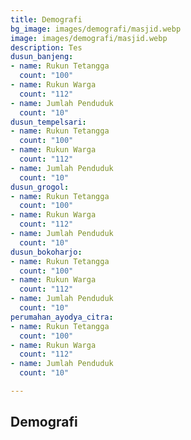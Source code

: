 ```yaml
---
title: Demografi
bg_image: images/demografi/masjid.webp
image: images/demografi/masjid.webp
description: Tes
dusun_banjeng:
- name: Rukun Tetangga
  count: "100"
- name: Rukun Warga
  count: "112"
- name: Jumlah Penduduk
  count: "10"
dusun_tempelsari:
- name: Rukun Tetangga
  count: "100"
- name: Rukun Warga
  count: "112"
- name: Jumlah Penduduk
  count: "10"
dusun_grogol:
- name: Rukun Tetangga
  count: "100"
- name: Rukun Warga
  count: "112"
- name: Jumlah Penduduk
  count: "10"
dusun_bokoharjo:
- name: Rukun Tetangga
  count: "100"
- name: Rukun Warga
  count: "112"
- name: Jumlah Penduduk
  count: "10"
perumahan_ayodya_citra:
- name: Rukun Tetangga
  count: "100"
- name: Rukun Warga
  count: "112"
- name: Jumlah Penduduk
  count: "10"

---
```

## Demografi